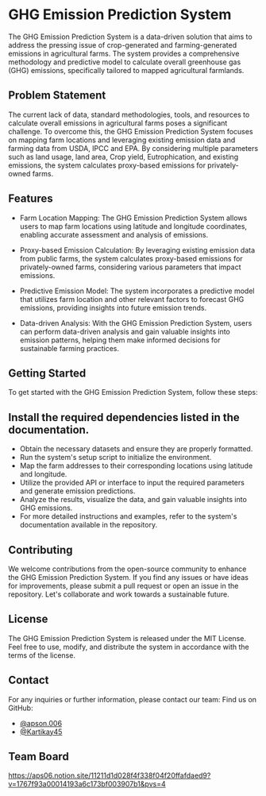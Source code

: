 # GHG Emission Prediction System

The GHG Emission Prediction System is a data-driven solution that aims to address the pressing issue of crop-generated and farming-generated emissions in agricultural farms. The system provides a comprehensive methodology and predictive model to calculate overall greenhouse gas (GHG) emissions, specifically tailored to mapped agricultural farmlands.

## Problem Statement
The current lack of data, standard methodologies, tools, and resources to calculate overall emissions in agricultural farms poses a significant challenge. To overcome this, the GHG Emission Prediction System focuses on mapping farm locations and leveraging existing emission data and farming data from USDA, IPCC and EPA. By considering multiple parameters such as land usage, land area, Crop yield, Eutrophication, and existing emissions, the system calculates proxy-based emissions for privately-owned farms.

## Features
* Farm Location Mapping: The GHG Emission Prediction System allows users to map farm locations using latitude and longitude coordinates, enabling accurate assessment and analysis of emissions.

* Proxy-based Emission Calculation: By leveraging existing emission data from public farms, the system calculates proxy-based emissions for privately-owned farms, considering various parameters that impact emissions.

* Predictive Emission Model: The system incorporates a predictive model that utilizes farm location and other relevant factors to forecast GHG emissions, providing insights into future emission trends.

* Data-driven Analysis: With the GHG Emission Prediction System, users can perform data-driven analysis and gain valuable insights into emission patterns, helping them make informed decisions for sustainable farming practices.

## Getting Started
To get started with the GHG Emission Prediction System, follow these steps:

## Install the required dependencies listed in the documentation.
* Obtain the necessary datasets and ensure they are properly formatted.
* Run the system's setup script to initialize the environment.
* Map the farm addresses to their corresponding locations using latitude and longitude.
* Utilize the provided API or interface to input the required parameters and generate emission predictions.
* Analyze the results, visualize the data, and gain valuable insights into GHG emissions.
* For more detailed instructions and examples, refer to the system's documentation available in the repository.

## Contributing
We welcome contributions from the open-source community to enhance the GHG Emission Prediction System. If you find any issues or have ideas for improvements, please submit a pull request or open an issue in the repository. Let's collaborate and work towards a sustainable future.

## License
The GHG Emission Prediction System is released under the MIT License. Feel free to use, modify, and distribute the system in accordance with the terms of the license.

## Contact
For any inquiries or further information, please contact our team:
Find us on GitHub:
- [@apson.006](https://github.com/apson.006)
- [@Kartikay45](https://github.com/Kartikay45)

  
## Team Board

https://aps06.notion.site/11211d1d028f4f338f04f20ffafdaed9?v=1767f93a00014193a6c173bf003907b1&pvs=4
